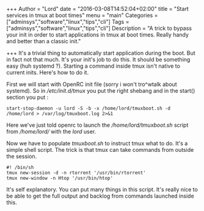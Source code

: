 +++
Author = "Lord"
date = "2016-03-08T14:52:04+02:00"
title = "Start services in tmux at boot times"
menu = "main"
Categories = ["adminsys","software","linux","tips","cli"]
Tags = ["adminsys","software","linux","tips","cli"]
Description = "A trick to bypass your init in order to start applications in tmux at boot times. Really handy and better than a classic init."

+++
It's a trivial thing to automatically start application during the boot. But in fact not that much. It's your init's job to do this. It should be something easy (huh systemd ?). Starting a command inside tmux isn't native to current inits. Here's how to do it.

First we will start with OpenRC init file (sorry i won't tro^wtalk about systemd). So in */etc/init.d/tmux* you put the right shebang and in the start() section you put :
```
start-stop-daemon -u lord -S -b -x /home/lord/tmuxboot.sh -d /home/lord > /var/log/tmuxboot.log 2>&1
```
Here we've just told openrc to launch the */home/lord/tmuxboot.sh* script from */home/lord/* with the *lord* user.

Now we have to populate *tmuxboot.sh* to instruct tmux what to do. It's a simple shell script. The trick is that tmux can take commands from outside the session.
```
#! /bin/sh
tmux new-session -d -n rtorrent '/usr/bin/rtorrent'
tmux new-window -n Htop '/usr/bin/htop'
```
It's self explanatory. You can put many things in this script. It's really nice to be able to get the full output and backlog from commands launched inside this.

